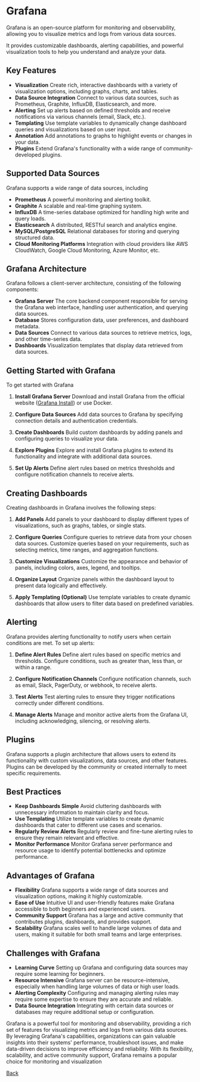 # Grafana

Grafana is an open-source platform for monitoring and observability, allowing you to visualize metrics and logs from various data sources. 

It provides customizable dashboards, alerting capabilities, and powerful visualization tools to help you understand and analyze your data.

## Key Features

- **Visualization** Create rich, interactive dashboards with a variety of visualization options, including graphs, charts, and tables.
- **Data Source Integration** Connect to various data sources, such as Prometheus, Graphite, InfluxDB, Elasticsearch, and more.
- **Alerting** Set up alerts based on defined thresholds and receive notifications via various channels (email, Slack, etc.).
- **Templating** Use template variables to dynamically change dashboard queries and visualizations based on user input.
- **Annotation** Add annotations to graphs to highlight events or changes in your data.
- **Plugins** Extend Grafana's functionality with a wide range of community-developed plugins.

## Supported Data Sources

Grafana supports a wide range of data sources, including

- **Prometheus** A powerful monitoring and alerting toolkit.
- **Graphite** A scalable and real-time graphing system.
- **InfluxDB** A time-series database optimized for handling high write and query loads.
- **Elasticsearch** A distributed, RESTful search and analytics engine.
- **MySQL/PostgreSQL** Relational databases for storing and querying structured data.
- **Cloud Monitoring Platforms** Integration with cloud providers like AWS CloudWatch, Google Cloud Monitoring, Azure Monitor, etc.

## Grafana Architecture

Grafana follows a client-server architecture, consisting of the following components:

- **Grafana Server** The core backend component responsible for serving the Grafana web interface, handling user authentication, and querying data sources.
- **Database** Stores configuration data, user preferences, and dashboard metadata.
- **Data Sources** Connect to various data sources to retrieve metrics, logs, and other time-series data.
- **Dashboards** Visualization templates that display data retrieved from data sources.

## Getting Started with Grafana

To get started with Grafana

1. **Install Grafana Server** Download and install Grafana from the official website ([Grafana Install](https://grafana.com/docs/grafana/latest/installation/)) or use Docker.
   
2. **Configure Data Sources** Add data sources to Grafana by specifying connection details and authentication credentials.

3. **Create Dashboards** Build custom dashboards by adding panels and configuring queries to visualize your data.

4. **Explore Plugins** Explore and install Grafana plugins to extend its functionality and integrate with additional data sources.

5. **Set Up Alerts** Define alert rules based on metrics thresholds and configure notification channels to receive alerts.

## Creating Dashboards

Creating dashboards in Grafana involves the following steps:

1. **Add Panels** Add panels to your dashboard to display different types of visualizations, such as graphs, tables, or single stats.

2. **Configure Queries** Configure queries to retrieve data from your chosen data sources. Customize queries based on your requirements, such as selecting metrics, time ranges, and aggregation functions.

3. **Customize Visualizations** Customize the appearance and behavior of panels, including colors, axes, legend, and tooltips.

4. **Organize Layout** Organize panels within the dashboard layout to present data logically and effectively.

5. **Apply Templating (Optional)** Use template variables to create dynamic dashboards that allow users to filter data based on predefined variables.

## Alerting

Grafana provides alerting functionality to notify users when certain conditions are met. To set up alerts:

1. **Define Alert Rules** Define alert rules based on specific metrics and thresholds. Configure conditions, such as greater than, less than, or within a range.

2. **Configure Notification Channels** Configure notification channels, such as email, Slack, PagerDuty, or webhook, to receive alerts.

3. **Test Alerts** Test alerting rules to ensure they trigger notifications correctly under different conditions.

4. **Manage Alerts** Manage and monitor active alerts from the Grafana UI, including acknowledging, silencing, or resolving alerts.

## Plugins

Grafana supports a plugin architecture that allows users to extend its functionality with custom visualizations, data sources, and other features. Plugins can be developed by the community or created internally to meet specific requirements.

## Best Practices

- **Keep Dashboards Simple** Avoid cluttering dashboards with unnecessary information to maintain clarity and focus.
- **Use Templating** Utilize template variables to create dynamic dashboards that cater to different use cases and scenarios.
- **Regularly Review Alerts** Regularly review and fine-tune alerting rules to ensure they remain relevant and effective.
- **Monitor Performance** Monitor Grafana server performance and resource usage to identify potential bottlenecks and optimize performance.

## Advantages of Grafana

- **Flexibility** Grafana supports a wide range of data sources and visualization options, making it highly customizable.
- **Ease of Use** Intuitive UI and user-friendly features make Grafana accessible to both beginners and experienced users.
- **Community Support** Grafana has a large and active community that contributes plugins, dashboards, and provides support.
- **Scalability** Grafana scales well to handle large volumes of data and users, making it suitable for both small teams and large enterprises.

## Challenges with Grafana

- **Learning Curve** Setting up Grafana and configuring data sources may require some learning for beginners.
- **Resource Intensive** Grafana server can be resource-intensive, especially when handling large volumes of data or high user loads.
- **Alerting Complexity** Configuring and managing alerting rules may require some expertise to ensure they are accurate and reliable.
- **Data Source Integration** Integrating with certain data sources or databases may require additional setup or configuration.

Grafana is a powerful tool for monitoring and observability, providing a rich set of features for visualizing metrics and logs from various data sources. By leveraging Grafana's capabilities, organizations can gain valuable insights into their systems' performance, troubleshoot issues, and make data-driven decisions to improve efficiency and reliability. With its flexibility, scalability, and active community support, Grafana remains a popular choice for monitoring and visualization

[Back](../tools.md)